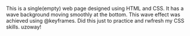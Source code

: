 This is a single(empty) web page designed using HTML and CSS.
It has a wave background moving smoothly at the bottom. This wave effect was achieved using @keyframes.
Did this just to practice and rwfresh my CSS skills.
uzoway!